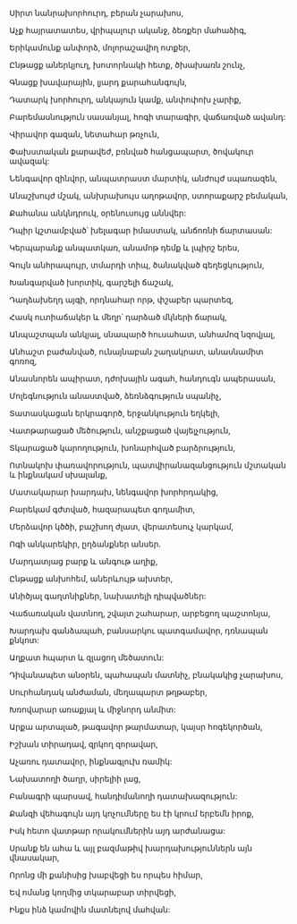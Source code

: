 Սիրտ նանրախորհուրդ, բերան չարախոս,

Աչք հայրատատես, վրիպալուր ականջ, ձեռքեր մահաձիգ,

Երիկամունք անփորձ, մոլորաշավիղ ոտքեր,

Ընթացք աներկյուղ, խոտորնակի հետք, ծխախառն շունչ,

Գնացք խավարային, լյարդ քարահանգույն,

Դատարկ խորհուրդ, անկայուն կամք, անփոփոխ չարիք,

Բարեմասնություն սասանյալ, հոգի տարագիր, վաճառված ավանդ:

Վիրավոր գազան, նետահար թռչուն,

Փախստական քարավեժ, բռնված հանցապարտ, ծովակուր ավազակ:

Նենգավոր զինվոր, անպատրաստ մարտիկ, անժույժ սպառազեն,

Անաշխույժ մշակ, անխրախույս աղոթավոր, ստորաքարշ բեմական,

Քահանա անկնդրուկ, օրենուսույց աննվեր:

Դպիր կշտամբված՝ խելագար իմաստակ, անճոռնի ճարտասան:

Կերպարանք անպատկառ, անամոթ դեմք և լպիրշ երես,

Գույն անհրապույր, տմարդի տիպ, ծանակված գեղեցկություն,

Խանգարված խորտիկ, գարշելի ճաշակ,

Դաղձախեղդ այգի, որդնահար որթ, փշաբեր պարտեզ,

Հասկ ուտիաճակեր և մեղր՝ դարձած մկների ճարակ,

Անպաշտպան անկյալ, սնապարծ հուսահատ, անհամոզ նզովյալ,

Անհաշտ բաժանված, ունայնաբան շաղակրատ, անասնամիտ գոռոզ,

Անասնորեն ապիրատ, դժոխային ագահ, հանդուգն ապերասան,

Մոլեգնություն անաստված, ձեռնձգություն սպանիչ,

Տատասկացան երկրագործ, երջանկություն եղկելի,

Վատթարացած մեծություն, անշքացած վայելչություն,

Տկարացած կարողություն, խոնարհված բարձրություն,

Ոտնակոխ փառավորություն, պատվիրանազանցություն մշտական և ինքնակամ սխալանք,

Մատակարար խարդախ, նենգավոր խորհրդակից,

Բարեկամ գժտված, հազարապետ գողամիտ,

Մերձավոր կծծի, բաշխող ժլատ, վերատեսուչ կարկամ,

Ոգի անկարեկիր, ըղձանքներ անսեր.

Մարդատյաց բարք և անգութ աղիք,

Ընթացք անխոհեմ, աներևույթ ախտեր,

Անիծյալ գաղտնիքներ, նախատելի դիպվածներ:

Վաճառական վատնող, շվայտ շահարար, արբեցող պաշտոնյա,

Խարդախ գանձապահ, բանսարկու պատգամավոր, դռնապան քնկոտ:

Աղքատ հպարտ և զլացող մեծատուն:

Դիվանապետ անօրեն, պահապան մատնիչ, բնակակից չարախոս,

Սուրհանդակ անժաման, մեղապարտ թղթաբեր,

Խռովարար առաքյալ և միջնորդ անմիտ:

Արքա արտալած, թագավոր թարմատար, կայսր հոգեկործան,

Իշխան տիրադավ, զրկող զորավար,

Աչառու դատավոր, ինքնագլուխ ռամիկ:

Նախատողի ծաղր, սիրելիի լաց,

Բանագրի պարսավ, հանդիմանողի դատախազություն:

Քանզի վեհագույն այդ կոչումները ես էի կրում երբեմն իրոք,

Իսկ հետո վատթար որակումներին այդ արժանացա:

Սրանք են ահա և այլ բազմաթիվ խարդախություններն այն վնասակար,

Որոնց մի քանիսից խաբվեցի ես որպես հիմար,

Եվ ոմանց կողմից տկարաբար տիրվեցի,

Ինքս ինձ կամովին մատնելով մահվան: